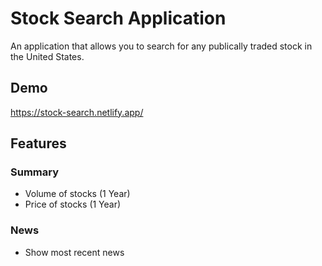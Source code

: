 # Stock Search Application

An application that allows you to search for any publically traded stock in the United States.

## Demo
https://stock-search.netlify.app/

## Features
### Summary
  * Volume of stocks (1 Year)
  * Price of stocks (1 Year)
### News
  * Show most recent news 
